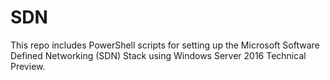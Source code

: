 # SDN
This repo includes PowerShell scripts for setting up the Microsoft Software Defined Networking (SDN) Stack using Windows Server 2016 Technical Preview.
